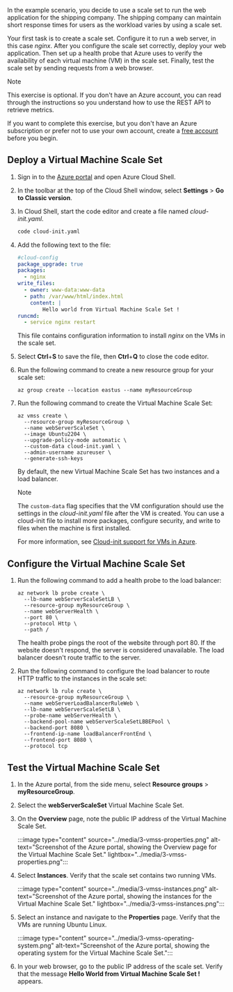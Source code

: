 In the example scenario, you decide to use a scale set to run the web application for the shipping company. The shipping company can maintain short response times for users as the workload varies by using a scale set.

Your first task is to create a scale set. Configure it to run a web server, in this case *nginx*. After you configure the scale set correctly, deploy your web application. Then set up a health probe that Azure uses to verify the availability of each virtual machine (VM) in the scale set. Finally, test the scale set by sending requests from a web browser.

> [!NOTE]
> This exercise is optional. If you don't have an Azure account, you can read through the instructions so you understand how to use the REST API to retrieve metrics.
>
> If you want to complete this exercise, but you don't have an Azure subscription or prefer not to use your own account, create a [free account](https://azure.microsoft.com/free/?azure-portal=true) before you begin.

## Deploy a Virtual Machine Scale Set

1. Sign in to the [Azure portal](https://portal.azure.com) and open Azure Cloud Shell.

1. In the toolbar at the top of the Cloud Shell window, select **Settings** > **Go to Classic version**.

1. In Cloud Shell, start the code editor and create a file named *cloud-init.yaml*.

    ```bash
    code cloud-init.yaml
    ```

1. Add the following text to the file:

    ```yaml
    #cloud-config
    package_upgrade: true
    packages:
      - nginx
    write_files:
      - owner: www-data:www-data
      - path: /var/www/html/index.html
        content: |
            Hello world from Virtual Machine Scale Set !
    runcmd:
      - service nginx restart
    ```

    This file contains configuration information to install *nginx* on the VMs in the scale set.

1. Select **Ctrl**+**S** to save the file, then **Ctrl**+**Q** to close the code editor.

1. Run the following command to create a new resource group for your scale set:

    ```azurecli
    az group create --location eastus --name myResourceGroup
    ```

1. Run the following command to create the Virtual Machine Scale Set:

    ```azurecli
    az vmss create \
      --resource-group myResourceGroup \
      --name webServerScaleSet \
      --image Ubuntu2204 \
      --upgrade-policy-mode automatic \
      --custom-data cloud-init.yaml \
      --admin-username azureuser \
      --generate-ssh-keys
    ```

    By default, the new Virtual Machine Scale Set has two instances and a load balancer.

    > [!NOTE]
    > The `custom-data` flag specifies that the VM configuration should use the settings in the *cloud-init.yaml* file after the VM is created. You can use a cloud-init file to install more packages, configure security, and write to files when the machine is first installed.
    >
    > For more information, see [Cloud-init support for VMs in Azure](/azure/virtual-machines/linux/using-cloud-init).

## Configure the Virtual Machine Scale Set

1. Run the following command to add a health probe to the load balancer:

    ```azurecli
    az network lb probe create \
      --lb-name webServerScaleSetLB \
      --resource-group myResourceGroup \
      --name webServerHealth \
      --port 80 \
      --protocol Http \
      --path /
    ```

    The health probe pings the root of the website through port 80. If the website doesn't respond, the server is considered unavailable. The load balancer doesn't route traffic to the server.

1. Run the following command to configure the load balancer to route HTTP traffic to the instances in the scale set:

    ```azurecli
    az network lb rule create \
      --resource-group myResourceGroup \
      --name webServerLoadBalancerRuleWeb \
      --lb-name webServerScaleSetLB \
      --probe-name webServerHealth \
      --backend-pool-name webServerScaleSetLBBEPool \
      --backend-port 8080 \
      --frontend-ip-name loadBalancerFrontEnd \
      --frontend-port 8080 \
      --protocol tcp
    ```

## Test the Virtual Machine Scale Set

1. In the Azure portal, from the side menu, select **Resource groups** > **myResourceGroup**.

1. Select the **webServerScaleSet** Virtual Machine Scale Set.

1. On the **Overview** page, note the public IP address of the Virtual Machine Scale Set.

    :::image type="content" source="../media/3-vmss-properties.png" alt-text="Screenshot of the Azure portal, showing the Overview page for the Virtual Machine Scale Set." lightbox="../media/3-vmss-properties.png":::

1. Select **Instances**. Verify that the scale set contains two running VMs.

    :::image type="content" source="../media/3-vmss-instances.png" alt-text="Screenshot of the Azure portal, showing the instances for the Virtual Machine Scale Set." lightbox="../media/3-vmss-instances.png":::

1. Select an instance and navigate to the **Properties** page. Verify that the VMs are running Ubuntu Linux.

    :::image type="content" source="../media/3-vmss-operating-system.png" alt-text="Screenshot of the Azure portal, showing the operating system for the Virtual Machine Scale Set.":::

1. In your web browser, go to the public IP address of the scale set. Verify that the message **Hello World from Virtual Machine Scale Set !** appears.
